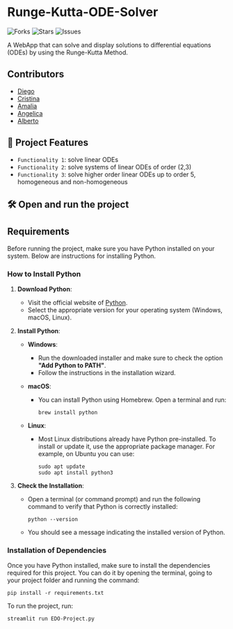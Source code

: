 # Runge-Kutta-ODE-Solver

![Forks](https://img.shields.io/github/forks/DJSixHub/Runge-Kutta-ODE-Solver?style=social)
![Stars](https://img.shields.io/github/stars/DJSixHub/Runge-Kutta-ODE-Solver?style=social)
![Issues](https://img.shields.io/github/issues/DJSixHub/Runge-Kutta-ODE-Solver?style=social)

A WebApp that can solve and display solutions to differential equations (ODEs) by using the Runge-Kutta Method.

## Contributors

- [Diego](https://github.com/DJSixHub)
- [Cristina](https://github.com/Cristinahdzfornaris)
- [Amalia](https://github.com/AmaliaGlezO)
- [Angelica](https://github.com/angemaria25)
- [Alberto](https://github.com/ALbertE03)

## :hammer: Project Features

- `Functionality 1`: solve linear ODEs
- `Functionality 2`: solve systems of linear ODEs of order (2,3)
- `Functionality 3`: solve higher order linear ODEs up to order 5, homogeneous and non-homogeneous

## 🛠️ Open and run the project

## Requirements

Before running the project, make sure you have Python installed on your system. Below are instructions for installing Python.

### How to Install Python

1. **Download Python**:
   - Visit the official website of [Python](https://www.python.org/downloads/).
   - Select the appropriate version for your operating system (Windows, macOS, Linux).

2. **Install Python**:
   - **Windows**:
     - Run the downloaded installer and make sure to check the option **"Add Python to PATH"**.
     - Follow the instructions in the installation wizard.
   - **macOS**:
     - You can install Python using Homebrew. Open a terminal and run:

       ```
       brew install python
       ```

   - **Linux**:
     - Most Linux distributions already have Python pre-installed. To install or update it, use the appropriate package manager. For example, on Ubuntu you can use:

       ```
       sudo apt update
       sudo apt install python3
       ```

3. **Check the Installation**:
   - Open a terminal (or command prompt) and run the following command to verify that Python is correctly installed:

     ```
     python --version
     ```

   - You should see a message indicating the installed version of Python.

### Installation of Dependencies

Once you have Python installed, make sure to install the dependencies required for this project. You can do it by opening the terminal, going to your project folder and running the command:

```
pip install -r requirements.txt
```

To run the project, run:
```
streamlit run EDO-Project.py
```
